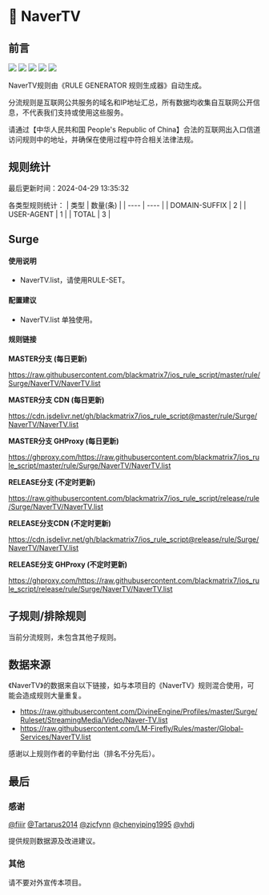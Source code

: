 # 🧸 NaverTV

## 前言

![](https://shields.io/badge/-移除重复规则-ff69b4) ![](https://shields.io/badge/-DOMAIN与DOMAIN--SUFFIX合并-green) ![](https://shields.io/badge/-DOMAIN--SUFFIX间合并-critical) ![](https://shields.io/badge/-DOMAIN--SUFFIX与DOMAIN--KEYWORD合并-blue) ![](https://shields.io/badge/-IP--CIDR(6)合并-blueviolet) 

NaverTV规则由《RULE GENERATOR 规则生成器》自动生成。

分流规则是互联网公共服务的域名和IP地址汇总，所有数据均收集自互联网公开信息，不代表我们支持或使用这些服务。

请通过【中华人民共和国 People's Republic of China】合法的互联网出入口信道访问规则中的地址，并确保在使用过程中符合相关法律法规。

## 规则统计

最后更新时间：2024-04-29 13:35:32

各类型规则统计：
| 类型 | 数量(条)  | 
| ---- | ----  |
| DOMAIN-SUFFIX | 2  | 
| USER-AGENT | 1  | 
| TOTAL | 3  | 


## Surge 

#### 使用说明
- NaverTV.list，请使用RULE-SET。

#### 配置建议
- NaverTV.list 单独使用。

#### 规则链接
**MASTER分支 (每日更新)**

https://raw.githubusercontent.com/blackmatrix7/ios_rule_script/master/rule/Surge/NaverTV/NaverTV.list

**MASTER分支 CDN (每日更新)**

https://cdn.jsdelivr.net/gh/blackmatrix7/ios_rule_script@master/rule/Surge/NaverTV/NaverTV.list

**MASTER分支 GHProxy (每日更新)**

https://ghproxy.com/https://raw.githubusercontent.com/blackmatrix7/ios_rule_script/master/rule/Surge/NaverTV/NaverTV.list

**RELEASE分支 (不定时更新)**

https://raw.githubusercontent.com/blackmatrix7/ios_rule_script/release/rule/Surge/NaverTV/NaverTV.list

**RELEASE分支CDN (不定时更新)**

https://cdn.jsdelivr.net/gh/blackmatrix7/ios_rule_script@release/rule/Surge/NaverTV/NaverTV.list

**RELEASE分支 GHProxy (不定时更新)**

https://ghproxy.com/https://raw.githubusercontent.com/blackmatrix7/ios_rule_script/release/rule/Surge/NaverTV/NaverTV.list

## 子规则/排除规则


当前分流规则，未包含其他子规则。

## 数据来源

《NaverTV》的数据来自以下链接，如与本项目的《NaverTV》规则混合使用，可能会造成规则大量重复。

- https://raw.githubusercontent.com/DivineEngine/Profiles/master/Surge/Ruleset/StreamingMedia/Video/Naver-TV.list
- https://raw.githubusercontent.com/LM-Firefly/Rules/master/Global-Services/NaverTV.list


感谢以上规则作者的辛勤付出（排名不分先后）。

## 最后

### 感谢

[@fiiir](https://github.com/fiiir) [@Tartarus2014](https://github.com/Tartarus2014) [@zjcfynn](https://github.com/zjcfynn) [@chenyiping1995](https://github.com/chenyiping1995) [@vhdj](https://github.com/vhdj)

提供规则数据源及改进建议。

### 其他

请不要对外宣传本项目。